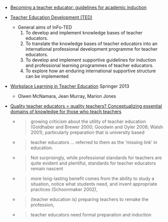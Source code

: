 
* [Becoming a teacher educator: guidelines for academic induction](https://www.advance-he.ac.uk/knowledge-hub/becoming-teacher-educator-guidelines-academic-induction)
* [Teacher Education Development (TED)](https://info-ted.eu/)
    * General aims of InFo-TED
        1. To develop and implement knowledge bases of teacher educators.
        2. To translate the knowledge bases of teacher educators into an international professional development programme for teacher educators.
        3. To develop and implement supportive guidelines for induction and professional learning programmes of teacher educators.
        4. To explore how an enduring international supportive structure can be implemented 

* [Workplace Learning in Teacher Education](https://link.springer.com/book/10.1007/978-94-007-7826-9) Springer 2013 
    * Olwen McNamara, Jean Murray, Marion Jones


* [Quality teacher educators = quality teachers? Conceptualizing essential domains of knowledge for those who teach teachers](https://www.tandfonline.com/doi/full/10.1080/13664530.2013.813766?src=recsys)
    * > growing criticism about the utility of teacher education (Goldhaber and Brewer 2000; Goodwin and Oyler 2008; Walsh 2001), particularly preparation that is university based
    * > teacher educators ... referred to them as the ‘missing link’ in education.
    * > Not surprisingly, while professional standards for teachers are quite evident and plentiful, standards for teacher educators remain nascent
    * > more long-lasting benefit comes from the ability to study a situation, notice what students need, and invent appropriate practices (Schoonmaker 2002), 
    * > (teacher education is) preparing teachers to remake the profession,
    * > teacher educators need formal preparation and induction

